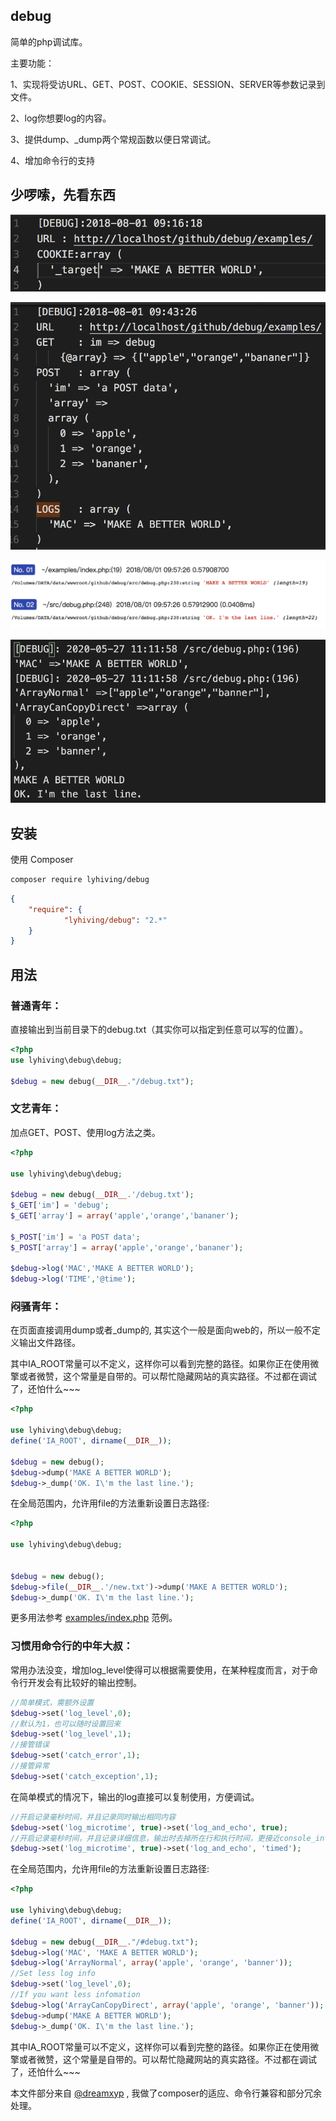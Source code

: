 ## debug

简单的php调试库。

主要功能：

1、实现将受访URL、GET、POST、COOKIE、SESSION、SERVER等参数记录到文件。

2、log你想要log的内容。

3、提供dump、_dump两个常规函数以便日常调试。

4、增加命令行的支持


## 少啰嗦，先看东西

![最简单版本](https://raw.githubusercontent.com/lyhiving/debug/master/examples/image/1.png)

![综合使用](https://raw.githubusercontent.com/lyhiving/debug/master/examples/image/2.png)

![web调试用](https://raw.githubusercontent.com/lyhiving/debug/master/examples/image/3.png)

![命令行调试用](https://raw.githubusercontent.com/lyhiving/debug/master/examples/image/4.png)

## 安装

使用 Composer

```bash
composer require lyhiving/debug
```

```json
{
    "require": {
            "lyhiving/debug": "2.*"
    }
}
```

## 用法

### 普通青年：

直接输出到当前目录下的debug.txt（其实你可以指定到任意可以写的位置）。

```php
<?php
use lyhiving\debug\debug;

$debug = new debug(__DIR__."/debug.txt");
```

### 文艺青年：

加点GET、POST、使用log方法之类。

```php
<?php

use lyhiving\debug\debug;

$debug = new debug(__DIR__.'/debug.txt');
$_GET['im'] = 'debug';
$_GET['array'] = array('apple','orange','bananer');

$_POST['im'] = 'a POST data';
$_POST['array'] = array('apple','orange','bananer');

$debug->log('MAC','MAKE A BETTER WORLD');
$debug->log('TIME','@time');
```


### 闷骚青年：

在页面直接调用dump或者_dump的, 其实这个一般是面向web的，所以一般不定义输出文件路径。

其中IA_ROOT常量可以不定义，这样你可以看到完整的路径。如果你正在使用微擎或者微赞，这个常量是自带的。可以帮忙隐藏网站的真实路径。不过都在调试了，还怕什么~~~

```php
<?php

use lyhiving\debug\debug;
define('IA_ROOT', dirname(__DIR__));

$debug = new debug();
$debug->dump('MAKE A BETTER WORLD');
$debug->_dump('OK. I\'m the last line.');
```

在全局范围内，允许用file的方法重新设置日志路径:

```php
<?php

use lyhiving\debug\debug;


$debug = new debug();
$debug->file(__DIR__.'/new.txt')->dump('MAKE A BETTER WORLD');
$debug->_dump('OK. I\'m the last line.');
```

更多用法参考 [examples/index.php](https://github.com/lyhiving/debug/blob/master/examples/index.php) 范例。



### 习惯用命令行的中年大叔：

常用办法没变，增加log_level使得可以根据需要使用，在某种程度而言，对于命令行开发会有比较好的输出控制。
```php
//简单模式，需额外设置
$debug->set('log_level',0);
//默认为1，也可以随时设置回来
$debug->set('log_level',1);
//接管错误
$debug->set('catch_error',1);
//接管异常
$debug->set('catch_exception',1);
```
在简单模式的情况下，输出的log直接可以复制使用，方便调试。

```php
//开启记录毫秒时间，并且记录同时输出相同内容
$debug->set('log_microtime', true)->set('log_and_echo', true);
//开启记录毫秒时间，并且记录详细信息，输出时去掉所在行和执行时间，更接近console_info
$debug->set('log_microtime', true)->set('log_and_echo', 'timed');
```





在全局范围内，允许用file的方法重新设置日志路径:

```php
<?php

use lyhiving\debug\debug;
define('IA_ROOT', dirname(__DIR__));

$debug = new debug(__DIR__."/#debug.txt");
$debug->log('MAC', 'MAKE A BETTER WORLD');
$debug->log('ArrayNormal', array('apple', 'orange', 'banner'));
//Set less log info
$debug->set('log_level',0);
//If you want less infomation
$debug->log('ArrayCanCopyDirect', array('apple', 'orange', 'banner'));
$debug->dump('MAKE A BETTER WORLD');
$debug->_dump('OK. I\'m the last line.');

```

其中IA_ROOT常量可以不定义，这样你可以看到完整的路径。如果你正在使用微擎或者微赞，这个常量是自带的。可以帮忙隐藏网站的真实路径。不过都在调试了，还怕什么~~~


本文件部分来自 [@dreamxyp](https://github.com/ounun-php/ounun) , 我做了composer的适应、命令行兼容和部分冗余处理。